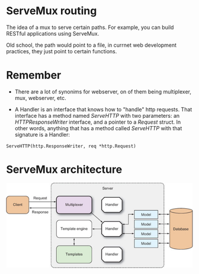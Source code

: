 ServeMux routing
======================

The idea of a mux to serve certain paths. For example, you can build RESTful applications
using ServeMux.

Old school, the path would point to a file, in currnet web
development practices, they just point to certain functions.

Remember
========

* There are a lot of synonims for webserver, on of them being multiplexer, mux, webserver, etc.

* A Handler is an interface that knows how to "handle" http requests. That interface has a method named
*ServeHTTP* with two parameters: an *HTTPResponseWriter* interface, and a pointer to a *Request* struct.
In other words, anything that has a method called *ServeHTTP* with that signature is a Handler:

```
ServeHTTP(http.ResponseWriter, req *http.Request)
```

ServeMux architecture
=====================

![Arch](./04_routing/handler_arch.jpg?raw=true "servemux_arch")
